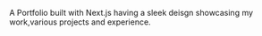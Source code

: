 A Portfolio built with Next.js having a sleek deisgn showcasing my work,various projects and experience.
